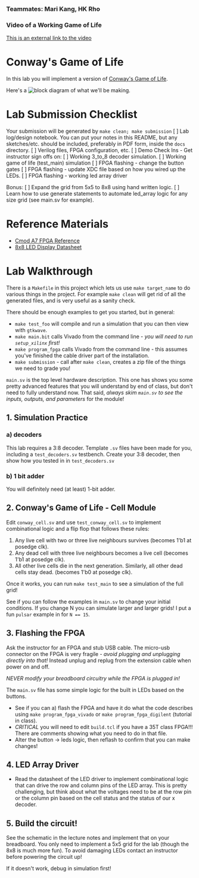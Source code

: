 ### Teammates: Mari Kang, HK Rho

### Video of a Working Game of Life
[This is an external link to the video](https://drive.google.com/file/d/1z06Vn3lmP3cshdxeKCaygRZe8IFp5iIR/view?usp=sharing)

# Conway's Game of Life
In this lab you will implement a version of [Conway's Game of Life](https://en.wikipedia.org/wiki/Conway%27s_Game_of_Life).

Here's a ![block diagram](docs/conway-bd-1.png) of what we'll be making.

# Lab Submission Checklist
Your submission will be generated by `make clean; make submission`
[ ] Lab log/design notebook. You can put your notes in this README, but any sketches/etc. should be included, preferably in PDF form, inside the `docs` directory.
[ ] Verilog files, FPGA configuration, etc.
[ ] Demo Check Ins - Get instructor sign offs on:
  [ ] Working 3_to_8 decoder simulation.
  [ ] Working game of life (test_main) simulation
  [ ] FPGA flashing - change the button gates
  [ ] FPGA flashing - update XDC file based on how you wired up the LEDs.
  [ ] FPGA flashing - working led array driver

Bonus:
[ ] Expand the grid from 5x5 to 8x8 using hand written logic.
[ ] Learn how to use generate statements to automate led_array logic for any size grid (see main.sv for example).

# Reference Materials
- [Cmod A7 FPGA Reference](https://digilent.com/reference/programmable-logic/cmod-a7/reference-manual)
- [8x8 LED Display Datasheet](https://cdn-shop.adafruit.com/datasheets/454datasheet.pdf) 

# Lab Walkthrough

There is  a `Makefile` in this project which lets us use `make target_name` to do various things in the project. For example `make clean` will get rid of all the generated files, and is very useful as a sanity check.

There should be enough examples to get you started, but in general:
- `make test_foo` will compile and run a simulation that you can then view with `gtkwave`. 
- `make main.bit` calls Vivado from the command line - *you will need to run `setup_xilinx` first!*
- `make program_fpga` calls Vivado from the command line - this assumes you've finished the cable driver part of the installation.
- `make submission` - call after `make clean`, creates a zip file of the things we need to grade you!

`main.sv` is the top level hardware description. This one has shows you some pretty advanced features that you will understand by end of class, but don't need to fully understand now. That said, *always skim `main.sv` to see the inputs, outputs, and parameters* for the module!

## 1. Simulation Practice

### a) decoders
This lab requires a 3:8 decoder. Template `.sv` files have been made for you, including a `test_decoders.sv` testbench. Create your 3:8 decoder, then show how you tested in in `test_decoders.sv`

### b) 1 bit adder
You will definitely need (at least) 1-bit adder. 

## 2. Conway's Game of Life - Cell Module
Edit `conway_cell.sv` and use `test_conway_cell.sv` to implement combinational logic and a flip flop that follows these rules:
1. Any live cell with two or three live neighbours survives (becomes 1'b1 at posedge clk).
2. Any dead cell with three live neighbours becomes a live cell (becomes 1'b1 at posedge clk).
3. All other live cells die in the next generation. Similarly, all other dead cells stay dead. (becomes 1'b0 at posedge clk).

Once it works, you can run `make test_main` to see a simulation of the full grid!

See if you can follow the examples in `main.sv` to change your initial conditions. If you change N you can simulate larger and larger grids! I put a fun `pulsar` example in for `N == 15`.

## 3. Flashing the FPGA
Ask the instructor for an FPGA and stub USB cable. The micro-usb connector on the FPGA is very fragile - *avoid plugging and unplugging directly into that!* Instead unplug and replug from the extension cable when power on and off.

*NEVER modify your breadboard circuitry while the FPGA is plugged in!*

The `main.sv` file has some simple logic for the built in LEDs based on the buttons. 
  - See if you can a) flash the FPGA and have it do what the code describes using `make program_fpga_vivado` or `make program_fpga_digilent` (tutorial in class).
  - *CRITICAL* you will need to edit `build.tcl` if you have a 35T class FPGA!!! There are comments showing what you need to do in that file.
  - Alter the button -> leds logic, then reflash to confirm that you can make changes!



## 4. LED Array Driver
- Read the datasheet of the LED driver to implement combinational logic that can drive the row and column pins of the LED array. This is pretty challenging, but think about what the voltages need to be at the row pin or the column pin based on the cell status and the status of our x decoder.

## 5. Build the circuit! 

See the schematic in the lecture notes and implement that on your breadboard. You only need to implement a 5x5 grid for the lab (though the 8x8 is much more fun). To avoid damaging LEDs contact an instructor before powering the circuit up!

If it doesn't work, debug in simulation first! 

